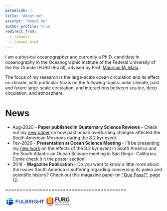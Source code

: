 ```yaml
---
permalink: /
title: "About me"
excerpt: "About me"
author_profile: true
redirect_from: 
  - /about/
  - /about.html
---
```

I am a physical oceanographer and currently a Ph.D. candidate in oceanography in the Oceanographic Institute of the Federal University of the Rio Grande (FURG-Brazil), advised by Prof. [Mauricio M. Mata](https://www.researchgate.net/profile/Mauricio_Mata).

The focus of my research is the large-scale ocean circulation and its effect on climate, with particular focus on  the following topics: polar climate, past and future large-scale circulation, and interactions between sea ice, deep circulation, and atmosphere.


News
======
- Aug-2020 - **Paper published in Quaternary Science Reviews** - Check out my [new paper](https://doi.org/10.1016/j.quascirev.2020.106498) on how past ocean overturning changes affected the South American Mosoons during the 8.2 kyr event.
- Fev-2020 - **Presentation at Ocean Science Meeting** - I'll be presenting my [new work](https://agu.confex.com/agu/osm20/meetingapp.cgi/Paper/645981) on the effects of the 8.2 kyr event in South America and the South Atlantic on Ocean Science meeting in San Diego- California. Come check it it the poster section!
- 2018 - **Magazine Publication** - Do you want to know a little more about the issues South America is suffering regarding conserving its paleo and scientific history? Check out this magazine paper on ["Que Pasa?"](https://kb.osu.edu/handle/1811/87853), page 12.


==========================================


<img src="/images/FB.png" alt="hi" class="inline" width="25%">     <img src="/images/FG.jpg" alt="hi" class="inline" width="15%"> 




